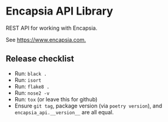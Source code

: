 # Encapsia API Library

REST API for working with Encapsia.

See <https://www.encapsia.com.>

## Release checklist

* Run: `black .`
* Run: `isort`
* Run: `flake8 .`
* Run: `nose2 -v`
* Run: `tox` (or leave this for github)
* Ensure `git tag`, package version (via `poetry version`), and `encapsia_api.__version__` are all equal.
